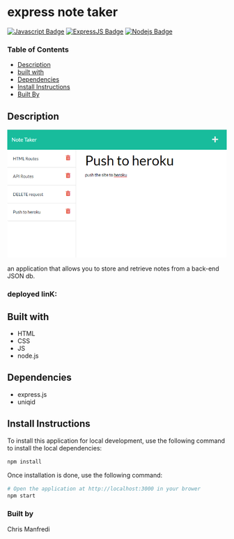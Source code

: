 # express note taker
[![Javascript Badge](https://img.shields.io/badge/-Javascript-F0DB4F?style=for-the-badge&labelColor=black&logo=javascript&logoColor=F0DB4F)](#) [![ExpressJS Badge](https://img.shields.io/badge/-Express.JS-ff781f?style=for-the-badge&labelColor=black&logo=express&logoColor=FF781F)](#) [![Nodejs Badge](https://img.shields.io/badge/-Node.js-3C873A?style=for-the-badge&labelColor=black&logo=node.js&logoColor=3C873A)](#)

### **Table of Contents**

- [Description](#description)
- [built with](#built-with)
- [Dependencies](#dependencies)
- [Install Instructions](#install-instructions)
- [Built By](#built-by)


## Description
![express note taker](./public/assets/site.PNG)


an application that allows you to store and retrieve notes from a back-end JSON db.

### deployed linK:


## Built with 
- HTML
- CSS
- JS
- node.js

## Dependencies 
- express.js 
- uniqid 

## Install Instructions 
To install this application for local development, use the following command to install the local dependencies:

```bash
npm install
```

Once installation is done, use the following command:

```bash
# Open the application at http://localhost:3000 in your brower
npm start
```

### Built by 
Chris Manfredi